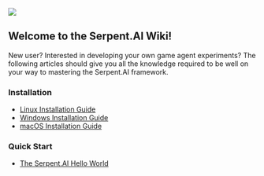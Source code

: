 ![](https://s3.ca-central-1.amazonaws.com/serpent-ai-assets/wiki/wiki_home.png)

## Welcome to the Serpent.AI Wiki!

New user? Interested in developing your own game agent experiments? The following articles should give you all the knowledge required to be well on your way to mastering the Serpent.AI framework.

### Installation

* [Linux Installation Guide](https://github.com/SerpentAI/Serpent/wiki/Linux-Installation-Guide)
* [Windows Installation Guide](https://github.com/SerpentAI/SerpentAI/wiki/Windows-Installation-Guide)
* [macOS Installation Guide](https://github.com/SerpentAI/SerpentAI/wiki/macOS-Installation-Guide)

### Quick Start

* [The Serpent.AI Hello World](https://github.com/SerpentAI/SerpentAI/wiki/The-Serpent.AI-Hello-World)